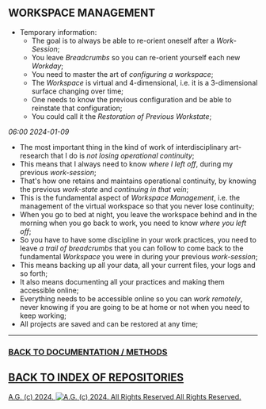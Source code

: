 ## WORKSPACE MANAGEMENT
* Temporary information:
  * The goal is to always be able to re-orient oneself after a *Work-Session*;
  * You leave *Breadcrumbs* so you can re-orient yourself each new *Workday*;
  * You need to master the art of *configuring a workspace*;
  * The *Workspace* is virtual and 4-dimensional, i.e. it is a 3-dimensional surface changing over time;
  * One needs to know the previous configuration and be able to reinstate that configuration;
  * You could call it the *Restoration of Previous Workstate*;

*06:00 2024-01-09*

* The most important thing in the kind of work of interdisciplinary art-research that I do is *not losing operational continuity*;
* This means that I always need to know *where I left off*, during my previous *work-session*;
* That's how one retains and maintains operational continuity, by knowing the previous *work-state* and *continuing in that vein*;
* This is the fundamental aspect of *Workspace Management*, i.e. the management of the virtual workspace so that you never lose continuity;
* When you go to bed at night, you leave the workspace behind and in the morning when you go back to work, you need to know *where you left off*;
* So you have to have some discipline in your work practices, you need to leave *a trail of breadcrumbs* that you can follow to come back to the fundamental *Workspace* you were in during your previous *work-session*;
* This means backing up all your data, all your current files, your logs and so forth;
* It also means documenting all your practices and making them accessible online;
* Everything needs to be accessible online so you can *work remotely*, never knowing if you are going to be at home or not when you need to keep working;
* All projects are saved and can be restored at any time;

- - - - - - - - -

### [BACK TO DOCUMENTATION / METHODS](https://github.com/antiface/Documentation/tree/master/EXPERIMENTS)
## [BACK TO INDEX OF REPOSITORIES](https://github.com/antiface/Index)

[A.G. (c) 2024. ![A.G. (c) 2024. All Rights Reserved](https://historiotheque.files.wordpress.com/2016/11/ag_signature_official_2015_50px_cropped.jpg) All Rights Reserved.](http://alexgagnon.com)
